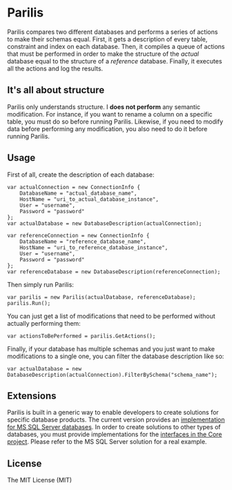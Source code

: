 # Parilis

Parilis compares two different databases and performs a series of actions to make their schemas equal. First, it gets a description of every table, constraint and index on each database. Then, it compiles a queue of actions that must be performed in order to make the structure of the *actual* database equal to the structure of a *reference* database. Finally, it executes all the actions and log the results.

## It's all about structure

Parilis only understands structure. I **does not perform** any semantic modification. For instance, if you want to rename a column on a specific table, you must do so before running Parilis. Likewise, if you need to modify data before performing any modification, you also need to do it before running Parilis.

## Usage

First of all, create the description of each database:

    var actualConnection = new ConnectionInfo {
    	DatabaseName = "actual_database_name",
    	HostName = "uri_to_actual_database_instance",
    	User = "username",
    	Password = "password"
    };
    var actualDatabase = new DatabaseDescription(actualConnection);
    
    var referenceConnection = new ConnectionInfo {
    	DatabaseName = "reference_database_name",
    	HostName = "uri_to_reference_database_instance",
    	User = "username",
    	Password = "password"
    };
    var referenceDatabase = new DatabaseDescription(referenceConnection);

Then simply run Parilis:

    var parilis = new Parilis(actualDatabase, referenceDatabase);
    parilis.Run();

You can just get a list of modifications that need to be performed without actually performing them:

    var actionsToBePerformed = parilis.GetActions();

Finally, if your database has multiple schemas and you just want to make modifications to a single one, you can filter the database description like so:

    var actualDatabase = new DatabaseDescription(actualConnection).FilterBySchema("schema_name");

## Extensions

Parilis is built in a generic way to enable developers to create solutions for specific database products. The current version provides an [implementation for MS SQL Server databases](https://github.com/thiagotts/parilis/tree/master/SqlServer). In order to create solutions to other types of databases, you must provide implementations for the [interfaces in the Core project](https://github.com/thiagotts/parilis/tree/master/Core/Interfaces). Please refer to the MS SQL Server solution for a real example.

## License

The MIT License (MIT)